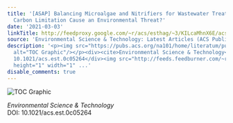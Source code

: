 ```yaml
---
title: '[ASAP] Balancing Microalgae and Nitrifiers for Wastewater Treatment: Can Inorganic
  Carbon Limitation Cause an Environmental Threat?'
date: '2021-03-03'
linkTitle: http://feedproxy.google.com/~r/acs/esthag/~3/KILcaMhnX6E/acs.est.0c05264
source: 'Environmental Science & Technology: Latest Articles (ACS Publications)'
description: '<p><img src="https://pubs.acs.org/na101/home/literatum/publisher/achs/journals/content/esthag/0/esthag.ahead-of-print/acs.est.0c05264/20210303/images/medium/es0c05264_0008.gif"
  alt="TOC Graphic"/></p><div><cite>Environmental Science & Technology</cite></div><div>DOI:
  10.1021/acs.est.0c05264</div><img src="http://feeds.feedburner.com/~r/acs/esthag/~4/KILcaMhnX6E"
  height="1" width="1" ...'
disable_comments: true
---
```

<p><img src="https://pubs.acs.org/na101/home/literatum/publisher/achs/journals/content/esthag/0/esthag.ahead-of-print/acs.est.0c05264/20210303/images/medium/es0c05264_0008.gif" alt="TOC Graphic"/></p><div><cite>Environmental Science & Technology</cite></div><div>DOI: 10.1021/acs.est.0c05264</div><img src="http://feeds.feedburner.com/~r/acs/esthag/~4/KILcaMhnX6E" height="1" width="1" ...